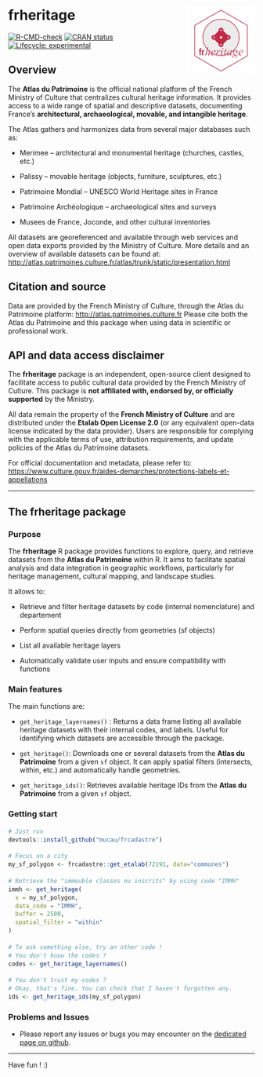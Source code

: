 # frheritage<img src="man/figures/frheritage_logo.png" align="right" height="138"/>

<!-- badges: start -->

[![R-CMD-check](https://github.com/mucau/frheritage/actions/workflows/R-CMD-check.yaml/badge.svg)](https://github.com/mucau/frcadastre/actions/workflows/R-CMD-check.yaml) [![CRAN status](https://www.r-pkg.org/badges/version/frheritage)](https://CRAN.R-project.org/package=frheritage) [![Lifecycle: experimental](https://img.shields.io/badge/lifecycle-experimental-orange.svg)](https://lifecycle.r-lib.org/articles/stages.html#experimental)

<!-- badges: end -->

## Overview

The **Atlas du Patrimoine** is the official national platform of the French Ministry of Culture that centralizes cultural heritage information. It provides access to a wide range of spatial and descriptive datasets, documenting France’s **architectural, archaeological, movable, and intangible heritage**.

The Atlas gathers and harmonizes data from several major databases such as:

-   Merimee – architectural and monumental heritage (churches, castles, etc.)

-   Palissy – movable heritage (objects, furniture, sculptures, etc.)

-   Patrimoine Mondial – UNESCO World Heritage sites in France

-   Patrimoine Archéologique – archaeological sites and surveys

-   Musees de France, Joconde, and other cultural inventories

All datasets are georeferenced and available through web services and open data exports provided by the Ministry of Culture. More details and an overview of available datasets can be found at: <http://atlas.patrimoines.culture.fr/atlas/trunk/static/presentation.html>

## Citation and source

Data are provided by the French Ministry of Culture, through the Atlas du Patrimoine platform: <http://atlas.patrimoines.culture.fr> Please cite both the Atlas du Patrimoine and this package when using data in scientific or professional work.

## API and data access disclaimer

The **frheritage** package is an independent, open-source client designed to facilitate access to public cultural data provided by the French Ministry of Culture. This package is **not affiliated with, endorsed by, or officially supported** by the Ministry.

All data remain the property of the **French Ministry of Culture** and are distributed under the **Etalab Open License 2.0** (or any equivalent open-data license indicated by the data provider). Users are responsible for complying with the applicable terms of use, attribution requirements, and update policies of the Atlas du Patrimoine datasets.

For official documentation and metadata, please refer to: <https://www.culture.gouv.fr/aides-demarches/protections-labels-et-appellations>

------------------------------------------------------------------------

## The frheritage package

### Purpose

The **frheritage** R package provides functions to explore, query, and retrieve datasets from the **Atlas du Patrimoine** within R. It aims to facilitate spatial analysis and data integration in geographic workflows, particularly for heritage management, cultural mapping, and landscape studies.

It allows to:

-   Retrieve and filter heritage datasets by code (internal nomenclature) and departement

-   Perform spatial queries directly from geometries (sf objects)

-   List all available heritage layers

-   Automatically validate user inputs and ensure compatibility with functions

### Main features

The main functions are:

-   `get_heritage_layernames()` : Returns a data frame listing all available heritage datasets with their internal codes, and labels. Useful for identifying which datasets are accessible through the package.

-    `get_heritage()`: Downloads one or several datasets from the **Atlas du Patrimoine** from a given `sf` object. It can apply spatial filters (intersects, within, etc.) and automatically handle geometries.

-    `get_heritage_ids()`: Retrieves available heritage IDs from the **Atlas du Patrimoine** from a given `sf` object.

### Getting start

``` r
# Just run
devtools::install_github("mucau/frcadastre")

# Focus on a city
my_sf_polygon <- frcadastre::get_etalab(72191, data="communes")

# Retrieve the "immeuble classes ou inscrits" by using code "IMMH"
immh <- get_heritage(
  x = my_sf_polygon,
  data_code = "IMMH",
  buffer = 2500,
  spatial_filter = "within"
)

# To ask something else, try an other code !
# You don't know the codes ?
codes <- get_heritage_layernames()

# You don't trust my codes ?
# Okay, that's fine. You can check that I haven't forgotten any.
ids <- get_heritage_ids(my_sf_polygon)
```

### Problems and Issues

-   Please report any issues or bugs you may encounter on the [dedicated page on github](https://github.com/mucau/frheritage/issues).

------------------------------------------------------------------------

Have fun ! :)
